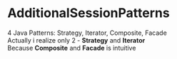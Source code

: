 # AdditionalSessionPatterns
4 Java Patterns: Strategy, Iterator, Composite, Facade  
Actually i realize only 2 - **Strategy** and **Iterator**  
Because **Composite** and **Facade** is intuitive
